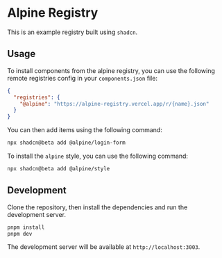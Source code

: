# Alpine Registry

This is an example registry built using `shadcn`.

## Usage

To install components from the alpine registry, you can use the following remote registries config in your `components.json` file:

```json
{
  "registries": {
    "@alpine": "https://alpine-registry.vercel.app/r/{name}.json"
  }
}
```

You can then add items using the following command:

```bash
npx shadcn@beta add @alpine/login-form
```

To install the `alpine` style, you can use the following command:

```bash
npx shadcn@beta add @alpine/style
```

## Development

Clone the repository, then install the dependencies and run the development server.

```bash
pnpm install
pnpm dev
```

The development server will be available at `http://localhost:3003`.
